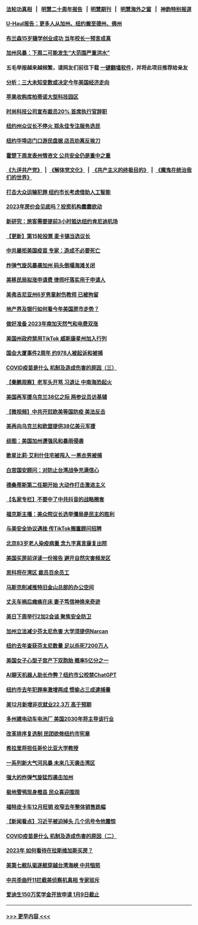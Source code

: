#### [法轮功真相](https://github.com/gfw-breaker/truth/blob/master/README.md?t=0) &nbsp;&nbsp;|&nbsp;&nbsp; [明慧二十周年报告](https://github.com/gfw-breaker/mh-reports/blob/master/README.md?t=0) &nbsp;&nbsp;|&nbsp;&nbsp;[明慧期刊](https://github.com/gfw-breaker/mh-qikan) &nbsp;&nbsp;|&nbsp;&nbsp; [明慧海外之窗](https://github.com/gfw-breaker/mh-news/blob/master/README.md?t=0) &nbsp;&nbsp;|&nbsp;&nbsp; [神韵特别报道](https://github.com/gfw-breaker/mh-news/blob/master/shenyun.md?t=0)
#### [U-Haul报告：更多人从加州、纽约搬至德州、佛州](../pages/nsc412/n13901461.md?t=01072143) 
#### [布兰森15岁辍学创业成功 当年校长一预言成真](../pages/nsc412/n13901346.md?t=01072143) 
#### [加州风暴：下周二可能发生“大范围严重洪水”](../pages/nsc412/n13901457.md?t=01072143) 
#### 五毛举报越来越频繁，请网友们前往下载 [一键翻墙软件](https://github.com/gfw-breaker/ssr-accounts)，并将此项目推荐给亲友
#### [分析：三大未知变数或决定今年美国经济走向](../pages/nsc412/n13901194.md?t=01072143) 
#### [苹果收购库柏蒂诺大型科技园区](../pages/nsc412/n13901385.md?t=01072143) 
#### [时尚科技公司宣布裁员20% 首席执行官辞职](../pages/nsc412/n13901375.md?t=01072143) 
#### [纽约州众议长不停火 郑永佳专注服务选民](../pages/nsc412/n13901288.md?t=01072143) 
#### [纽约华埠店门口游民盘据 店员劝离反挨刀](../pages/nsc412/n13901290.md?t=01072143) 
#### [霍楚下周发表州情咨文 公共安全仍是重中之重](../pages/nsc412/n13901316.md?t=01072143) 
#### [《九评共产党》](https://github.com/begood0513/9ping.md/blob/master/README.md) &nbsp;|&nbsp; [《解体党文化》](../../../../jtdwh.md/blob/master/README.md)  &nbsp;|&nbsp; [《共产主义的终极目的》](../../../../gczydzjmd.md/blob/master/README.md) &nbsp;|&nbsp; [《魔鬼在统治我们的世界》](../../../../mgztzwmdsj.md/blob/master/README.md) 
#### [打击大众运输犯罪 纽约市长考虑借助人工智能](../pages/nsc412/n13901286.md?t=01072143) 
#### [2023年房价会见底吗？投资机构蠢蠢欲动](../pages/nsc412/n13901344.md?t=01072143) 
#### [新研究：旅客需要提前3小时抵达纽约肯尼迪机场](../pages/nsc412/n13901312.md?t=01072143) 
#### [【更新】第15轮投票 麦卡锡当选议长](../pages/nsc412/n13900865.md?t=01072143) 
#### [中共屡拒美国疫苗 专家：造成不必要死亡](../pages/nsc412/n13901178.md?t=01072143) 
#### [炸弹气旋风暴袭加州 码头倒塌海滩关闭](../pages/nsc412/n13901245.md?t=01072143) 
#### [美移民局拟涨申请费 律师吁落实用于申请人](../pages/nsc412/n13901226.md?t=01072143) 
#### [美弗吉尼亚州6岁男童射伤教师 已被拘留](../pages/nsc412/n13901205.md?t=01072143) 
#### [地产界及银行如何看今年美国房市走势？](../pages/nsc412/n13901216.md?t=01072143) 
#### [做好准备 2023年南加天然气和电费双涨](../pages/nsc412/n13901200.md?t=01072143) 
#### [美国州政府禁用TikTok 威斯康星州加入行列](../pages/nsc412/n13901143.md?t=01072143) 
#### [国会大厦事件2周年 约978人被起诉和被捕](../pages/nsc412/n13901193.md?t=01072143) 
#### [COVID疫苗是什么 机制及造成伤害的原因（三）](../pages/nsc412/n13901168.md?t=01072143) 
#### [【秦鹏观察】老军头开骂 习退让 中南海恐起火](../pages/nsc412/n13901137.md?t=01072143) 
#### [美国再军援乌克兰38亿之际 两参议员访基辅](../pages/nsc412/n13900971.md?t=01072143) 
#### [【微视频】中共开怼欧美等国防疫 美法反击](../pages/nsc412/n13900969.md?t=01072143) 
#### [美再向乌克兰和欧盟提供38亿美元军援](../pages/nsc412/n13901141.md?t=01072143) 
#### [组图：美国加州遭强风和暴雨侵袭](../pages/nsc412/n13900722.md?t=01072143) 
#### [歌星比莉‧艾利什住宅被闯入 一黑衣男被捕](../pages/nsc412/n13901099.md?t=01072143) 
#### [白宫国安顾问：对防止台湾战争充满信心](../pages/nsc412/n13901059.md?t=01072143) 
#### [德桑蒂斯第二任期开始 大动作打击激进主义](../pages/nsc412/n13900994.md?t=01072143) 
#### [【名家专栏】不要中了中共抖音的战略圈套](../pages/nsc412/n13900900.md?t=01072143) 
#### [福克斯主播：美众院议长选举僵局是民主的胜利](../pages/nsc412/n13901068.md?t=01072143) 
#### [与美安全协议遇挫 传TikTok搁置顾问招聘](../pages/nsc412/n13900899.md?t=01072143) 
#### [北京83岁老人染疫病重 念九字真言康复出院](../pages/nsc412/n13900577.md?t=01072143) 
#### [美国买房前详读一份报告 避开自然灾害频发区](../pages/nsc412/n13900529.md?t=01072143) 
#### [思科将在湾区 裁员百余员工](../pages/nsc412/n13901037.md?t=01072143) 
#### [马斯克削减推特旧金山总部的办公空间](../pages/nsc412/n13901033.md?t=01072143) 
#### [丈夫车祸后瘫痪在床 妻子笃信神换来奇迹](../pages/nsc412/n13900640.md?t=01072143) 
#### [美日下周举行2加2会谈 聚焦安全防卫](../pages/nsc412/n13900968.md?t=01072143) 
#### [加州立法减少芬太尼危害 大学须提供Narcan](../pages/nsc412/n13901026.md?t=01072143) 
#### [纽约去年查获芬太尼数量 足以杀死7200万人](../pages/nsc412/n13900574.md?t=01072143) 
#### [美国女子心型子宫产下双胞胎 概率5亿分之一](../pages/nsc412/n13900956.md?t=01072143) 
#### [AI聊天机器人助长作弊？纽约市公校禁ChatGPT](../pages/nsc412/n13900546.md?t=01072143) 
#### [纽约市去年犯罪率激增两成 惯偷占三成逮捕量](../pages/nsc412/n13900566.md?t=01072143) 
#### [美12月新增非农就业22.3万 高于预期](../pages/nsc412/n13900955.md?t=01072143) 
#### [多州建电动车电池厂 美国2030年将主导该行业](../pages/nsc412/n13900468.md?t=01072143) 
#### [改革排序复选制 民团欲修纽约市宪章](../pages/nsc412/n13900572.md?t=01072143) 
#### [希拉里将担任哥伦比亚大学教授](../pages/nsc412/n13900549.md?t=01072143) 
#### [一系列新大气河风暴 未来几天袭击湾区](../pages/nsc412/n13900561.md?t=01072143) 
#### [强大的炸弹气旋猛烈袭击加州](../pages/nsc412/n13900518.md?t=01072143) 
#### [极地雪鸮现身橙县 民众喜迎围观](../pages/nsc412/n13900501.md?t=01072143) 
#### [福特皮卡车12月旺销 收窄去年整体销售跌幅](../pages/nsc412/n13900404.md?t=01072143) 
#### [【新闻看点】习近平被迫掉头 几个讯号令他震惊](../pages/nsc412/n13900365.md?t=01072143) 
#### [COVID疫苗是什么 机制及造成伤害的原因（二）](../pages/nsc412/n13900450.md?t=01072143) 
#### [2023年  如何看待在拉斯维加斯买房？](../pages/nsc412/n13900439.md?t=01072143) 
#### [美第七舰队驱逐舰穿越台湾海峡 中共恼怒](../pages/nsc412/n13900401.md?t=01072143) 
#### [中共歪曲歼11拦截美侦察机真相 专家驳斥](../pages/nsc412/n13900315.md?t=01072143) 
#### [爱迪生150万奖学金开放申请 1月9日截止](../pages/nsc412/n13900420.md?t=01072143) 

----
#### [ >>> 更早内容 <<< ](../indexes/nsc412-earlier.md)
